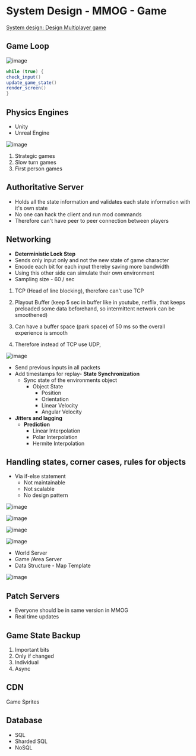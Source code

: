 # System Design - MMOG - Game

[System design: Design Multiplayer game](https://www.youtube.com/playlist?list=PLkQkbY7JNJuCoOw3epgKcNIU6rFri4iQk)

## Game Loop

![image](../../media/System-Design-MMOG-Game-image1.jpg)

```java
while (true) {
check_input()
update_game_state()
render_screen()
}
```

## Physics Engines

- Unity
- Unreal Engine

![image](../../media/System-Design-MMOG-Game-image2.jpg)

1. Strategic games
2. Slow turn games
3. First person games

## Authoritative Server

- Holds all the state information and validates each state information with it's own state
- No one can hack the client and run mod commands
- Therefore can't have peer to peer connection between players

## Networking

- **Deterministic Lock Step**
- Sends only input only and not the new state of game character
- Encode each bit for each input thereby saving more bandwidth
- Using this other side can simulate their own environment
- Sampling size - 60 / sec

1. TCP (Head of line blocking), therefore can't use TCP

2. Playout Buffer (keep 5 sec in buffer like in youtube, netflix, that keeps preloaded some data beforehand, so intermittent network can be smoothened)

3. Can have a buffer space (park space) of 50 ms so the overall experience is smooth

4. Therefore instead of TCP use UDP,

![image](../../media/System-Design-MMOG-Game-image3.jpg)

- Send previous inputs in all packets
- Add timestamps for replay- **State Synchronization**
    - Sync state of the environments object
        - Object State
            - Position
            - Orientation
            - Linear Velocity
            - Angular Velocity
- **Jitters and lagging**
    - **Prediction**
        - Linear Interpolation
        - Polar Interpolation
        - Hermite Interpolation

## Handling states, corner cases, rules for objects

- Via if-else statement
    - Not maintainable
    - Not scalable
    - No design pattern

![image](../../media/System-Design-MMOG-Game-image4.jpg)

![image](../../media/System-Design-MMOG-Game-image5.jpg)

![image](../../media/System-Design-MMOG-Game-image6.jpg)

![image](../../media/System-Design-MMOG-Game-image7.jpg)

- World Server
- Game /Area Server
- Data Structure - Map Template

![image](../../media/System-Design-MMOG-Game-image8.jpg)

## Patch Servers

- Everyone should be in same version in MMOG
- Real time updates

## Game State Backup

1. Important bits
2. Only if changed
3. Individual
4. Async

## CDN

Game Sprites

## Database

- SQL
- Sharded SQL
- NoSQL
